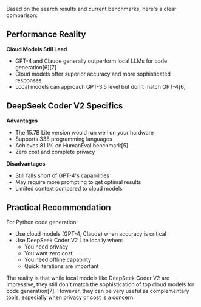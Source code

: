 Based on the search results and current benchmarks, here's a clear comparison:

## Performance Reality

**Cloud Models Still Lead**

- GPT-4 and Claude generally outperform local LLMs for code generation\[6]\[7]
- Cloud models offer superior accuracy and more sophisticated responses
- Local models can approach GPT-3.5 level but don't match GPT-4\[6]

## DeepSeek Coder V2 Specifics

**Advantages**

- The 15.7B Lite version would run well on your hardware
- Supports 338 programming languages
- Achieves 81.1% on HumanEval benchmark\[5]
- Zero cost and complete privacy

**Disadvantages**

- Still falls short of GPT-4's capabilities
- May require more prompting to get optimal results
- Limited context compared to cloud models

## Practical Recommendation

For Python code generation:

- Use cloud models (GPT-4, Claude) when accuracy is critical
- Use DeepSeek Coder V2 Lite locally when:
  - You need privacy
  - You want zero cost
  - You need offline capability
  - Quick iterations are important

The reality is that while local models like DeepSeek Coder V2 are impressive, they still don't match the sophistication of top cloud models for code generation\[7]. However, they can be very useful as complementary tools, especially when privacy or cost is a concern.

&#x20;







